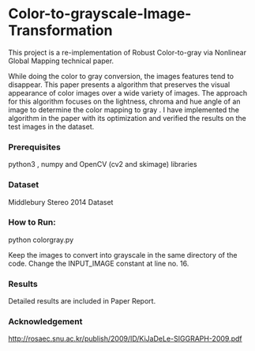 # Color-to-grayscale-Image-Transformation

This project is a re-implementation of Robust Color-to-gray via Nonlinear Global Mapping technical paper.

While doing the color to gray conversion, the images features tend to disappear. This paper presents a  algorithm that preserves the visual appearance of color images over a wide variety of images. The approach for this
algorithm focuses on the lightness, chroma and hue angle of an image to determine the color mapping to gray . I have implemented the 
algorithm in the paper with its optimization and verified the results on the test images in the dataset.

### Prerequisites
python3 , numpy and OpenCV (cv2 and skimage) libraries 

### Dataset
Middlebury Stereo 2014 Dataset

### How to Run:
python colorgray.py

Keep the images to convert into grayscale in the same directory of the code. Change the INPUT_IMAGE constant at line no. 16.

### Results
Detailed results are included in Paper Report.

### Acknowledgement
http://rosaec.snu.ac.kr/publish/2009/ID/KiJaDeLe-SIGGRAPH-2009.pdf
